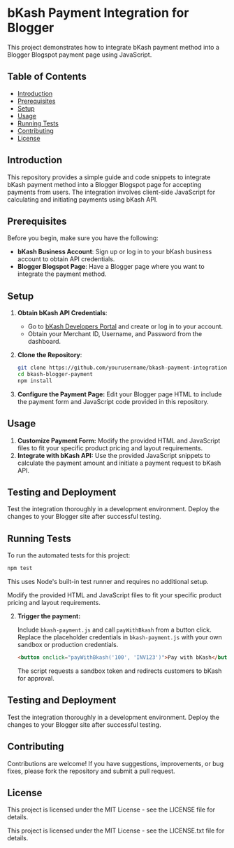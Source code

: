 # bKash Payment Integration for Blogger

This project demonstrates how to integrate bKash payment method into a Blogger Blogspot payment page using JavaScript.

## Table of Contents

- [Introduction](#introduction)
- [Prerequisites](#prerequisites)
- [Setup](#setup)
- [Usage](#usage)
- [Running Tests](#running-tests)
- [Contributing](#contributing)
- [License](#license)

## Introduction

This repository provides a simple guide and code snippets to integrate bKash payment method into a Blogger Blogspot page for accepting payments from users. The integration involves client-side JavaScript for calculating and initiating payments using bKash API.

## Prerequisites

Before you begin, make sure you have the following:

- **bKash Business Account**: Sign up or log in to your bKash business account to obtain API credentials.
- **Blogger Blogspot Page**: Have a Blogger page where you want to integrate the payment method.

## Setup

1. **Obtain bKash API Credentials**:
   - Go to [bKash Developers Portal](https://developer.bka.sh/) and create or log in to your account.
   - Obtain your Merchant ID, Username, and Password from the dashboard.

2. **Clone the Repository**:
   ```bash
   git clone https://github.com/yourusername/bkash-payment-integration.git
   cd bkash-blogger-payment
   npm install

   ```

3. **Configure the Payment Page:**
   Edit your Blogger page HTML to include the payment form and JavaScript code provided in this repository.

## Usage

1. **Customize Payment Form:**
   Modify the provided HTML and JavaScript files to fit your specific product pricing and layout requirements.
2. **Integrate with bKash API:**
   Use the provided JavaScript snippets to calculate the payment amount and initiate a payment request to bKash API.

## Testing and Deployment

Test the integration thoroughly in a development environment. Deploy the changes to your Blogger site after successful testing.

## Running Tests

To run the automated tests for this project:

```bash
npm test
```

This uses Node's built-in test runner and requires no additional setup.

   Modify the provided HTML and JavaScript files to fit your specific product pricing and layout requirements.

2. **Trigger the payment:**

   Include `bkash-payment.js` and call `payWithBkash` from a button click. Replace the placeholder credentials in `bkash-payment.js` with your own sandbox or production credentials.

   ```html
   <button onclick="payWithBkash('100', 'INV123')">Pay with bKash</button>
   ```

   The script requests a sandbox token and redirects customers to bKash for approval.

## Testing and Deployment

Test the integration thoroughly in a development environment. Deploy the changes to your Blogger site after successful testing.

## Contributing

Contributions are welcome! If you have suggestions, improvements, or bug fixes, please fork the repository and submit a pull request.

## License

This project is licensed under the MIT License - see the LICENSE file for details.

This project is licensed under the MIT License - see the LICENSE.txt file for details.

